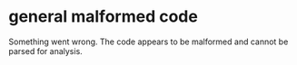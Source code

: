 # general malformed code

Something went wrong.
The code appears to be malformed and cannot be parsed for analysis.
